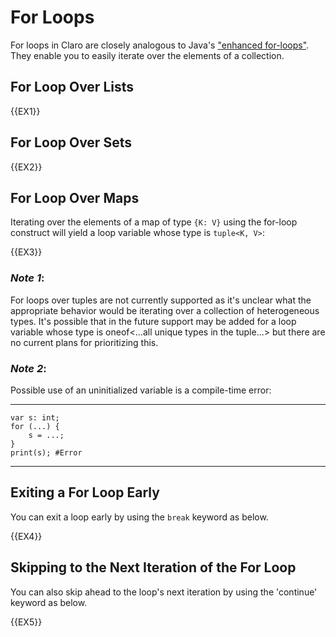 # For Loops

For loops in Claro are closely analogous to Java's 
["enhanced for-loops"](https://docs.oracle.com/javase/tutorial/java/nutsandbolts/for.html#:~:text=the%20enhanced%20for%20to%20loop).
They enable you to easily iterate over the elements of a collection.

## For Loop Over Lists

{{EX1}}

## For Loop Over Sets

{{EX2}}

## For Loop Over Maps

Iterating over the elements of a map of type `{K: V}` using the for-loop construct will yield a loop variable whose type
is `tuple<K, V>`:

{{EX3}}

### _Note 1_:
<div class="warning">
For loops over tuples are not currently supported as it's unclear what the appropriate behavior would be iterating over
a collection of heterogeneous types. It's possible that in the future support may be added for a loop variable whose
type is oneof<...all unique types in the tuple...> but there are no current plans for prioritizing this.
</div>

### _Note 2_:
<div class="warning">
Possible use of an uninitialized variable is a compile-time error:
</div>

---
```
var s: int;
for (...) {
    s = ...;
}
print(s); #Error
```
---

## Exiting a For Loop Early

You can exit a loop early by using the `break` keyword as below.

{{EX4}}

## Skipping to the Next Iteration of the For Loop

You can also skip ahead to the loop's next iteration by using the 'continue' keyword as below.

{{EX5}}
